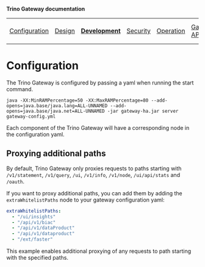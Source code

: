 **Trino Gateway documentation**

<table>
  <tr>
    <td><a href="configuration.md">Configuration</a></td>
    <td><a href="design.md">Design</a></td>
    <td><b><a href="development.md">Development</a></b></td>
    <td><a href="security.md">Security</a></td>
    <td><a href="operation.md">Operation</a></td>
    <td><a href="gateway-api.md">Gateway API</a></td>
    <td><a href="resource-groups-api.md">Resource groups API</a></td>
    <td><a href="routing-rules.md">Routing rules</a></td>
    <td><a href="references.md">References</a></td>
    <td><a href="release-notes.md">Release notes</a></td>
  </tr>
</table>

# Configuration

The Trino Gateway is configured by passing a yaml when running the start command.
```shell
java -XX:MinRAMPercentage=50 -XX:MaxRAMPercentage=80 --add-opens=java.base/java.lang=ALL-UNNAMED --add-opens=java.base/java.net=ALL-UNNAMED -jar gateway-ha.jar server gateway-config.yml
```
Each component of the Trino Gateway will have a corresponding node in the configuration yaml. 

## Proxying additional paths

By default, Trino Gateway only proxies requests to paths starting with 
`/v1/statement`, `/v1/query`, `/ui`, `/v1/info`, `/v1/node`, 
`/ui/api/stats` and `/oauth`. 

If you want to proxy additional paths, 
you can add them by adding the `extraWhitelistPaths` node to your gateway 
configuration yaml:

```yaml
extraWhitelistPaths:
  - "/ui/insights"
  - "/api/v1/biac"
  - "/api/v1/dataProduct"
  - "/api/v1/dataproduct"
  - "/ext/faster"
```

This example enables additional proxying of any requests to path starting with the specified paths. 